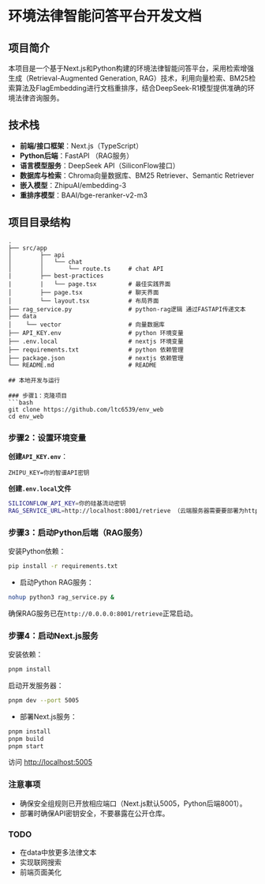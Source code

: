# 环境法律智能问答平台开发文档

## 项目简介

本项目是一个基于Next.js和Python构建的环境法律智能问答平台，采用检索增强生成（Retrieval-Augmented Generation, RAG）技术，利用向量检索、BM25检索算法及FlagEmbedding进行文档重排序，结合DeepSeek-R1模型提供准确的环境法律咨询服务。

## 技术栈
- **前端/接口框架**：Next.js（TypeScript）
- **Python后端**：FastAPI （RAG服务）
- **语言模型服务**：DeepSeek API（SiliconFlow接口）
- **数据库与检索**：Chroma向量数据库、BM25 Retriever、Semantic Retriever
- **嵌入模型**：ZhipuAI/embedding-3
- **重排序模型**：BAAI/bge-reranker-v2-m3

## 项目目录结构
```
.
├── src/app
│        ├── api
│        │   └── chat
│        │       └── route.ts     # chat API
|        ├── best-practices
|        |   └── page.tsx         # 最佳实践界面
│        ├── page.tsx             # 聊天界面
│        └── layout.tsx           # 布局界面
├── rag_service.py                # python-rag逻辑 通过FASTAPI传递文本
├── data
│    └── vector                   # 向量数据库
├── API_KEY.env                   # python 环境变量
├── .env.local                    # nextjs 环境变量
├── requirements.txt              # python 依赖管理
├── package.json                  # nextjs 依赖管理 
└── README.md                     # README

## 本地开发与运行

### 步骤1：克隆项目
```bash
git clone https://github.com/ltc6539/env_web
cd env_web
```

### 步骤2：设置环境变量

**创建`API_KEY.env`**：
```env
ZHIPU_KEY=你的智谱API密钥
```

**创建`.env.local`文件**
```bash
SILICONFLOW_API_KEY=你的硅基流动密钥
RAG_SERVICE_URL=http://localhost:8001/retrieve （云端服务器需要要部署为http:/<内网IP>:8001/retrieve）
```

### 步骤3：启动Python后端（RAG服务）

安装Python依赖：
```bash
pip install -r requirements.txt
```

- 启动Python RAG服务：
```bash
nohup python3 rag_service.py &
```
确保RAG服务已在`http://0.0.0.0:8001/retrieve`正常启动。

### 步骤4：启动Next.js服务

安装依赖：
```bash
pnpm install
```

启动开发服务器：
```bash
pnpm dev --port 5005
```

- 部署Next.js服务：
```bash
pnpm install
pnpm build
pnpm start
```

访问 [http://localhost:5005](http://localhost:3000)

### 注意事项
- 确保安全组规则已开放相应端口（Next.js默认5005，Python后端8001）。
- 部署时确保API密钥安全，不要暴露在公开仓库。


### TODO
- 在data中放更多法律文本
- 实现联网搜索
- 前端页面美化
